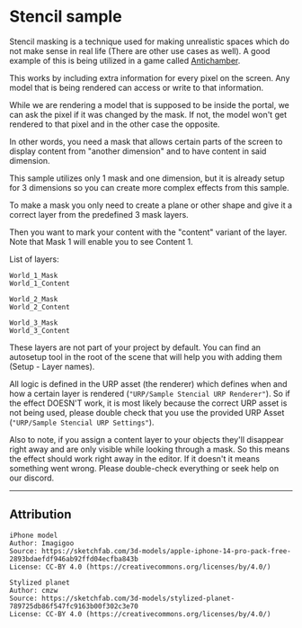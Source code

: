 # Stencil sample

Stencil masking is a technique used for making unrealistic spaces which do not make sense in real life (There are other use cases as well). A good example of this is being utilized in a game called [Antichamber](https://en.wikipedia.org/wiki/Antichamber).

This works by including extra information for every pixel on the screen. Any model that is being rendered can access or write to that information. 

While we are rendering a model that is supposed to be inside the portal, we can ask the pixel if it was changed by the mask. If not, the model won't get rendered to that pixel and in the other case the opposite.

In other words, you need a mask that allows certain parts of the screen to display content from "another dimension" and to have content in said dimension.

This sample utilizes only 1 mask and one dimension, but it is already setup for 3 dimensions so you can create more complex effects from this sample.

To make a mask you only need to create a plane or other shape and give it a correct layer from the predefined 3 mask layers.

Then you want to mark your content with the "content" variant of the layer. Note that Mask 1 will enable you to see Content 1.

List of layers:
```
World_1_Mask
World_1_Content

World_2_Mask
World_2_Content

World_3_Mask
World_3_Content
```

These layers are not part of your project by default. You can find an autosetup tool in the root of the scene that will help you with adding them (Setup - Layer names).

All logic is defined in the URP asset (the renderer) which defines when and how a certain layer is rendered (`"URP/Sample Stencial URP Renderer"`). So if the effect DOESN'T work, it is most likely because the correct URP asset is not being used, please double check that you use the provided URP Asset (`"URP/Sample Stencial URP Settings"`). 

Also to note, if you assign a content layer to your objects they'll disappear right away and are only visible while looking through a mask. So this means the effect should work right away in the editor. If it doesn't it means something went wrong. Please double-check everything or seek help on our discord.

---

## Attribution
```
iPhone model
Author: Imagigoo
Source: https://sketchfab.com/3d-models/apple-iphone-14-pro-pack-free-2893bdaefdf946ab92ffd04ecfba843b
License: CC-BY 4.0 (https://creativecommons.org/licenses/by/4.0/)

Stylized planet
Author: cmzw
Source: https://sketchfab.com/3d-models/stylized-planet-789725db86f547fc9163b00f302c3e70
License: CC-BY 4.0 (https://creativecommons.org/licenses/by/4.0/)
```